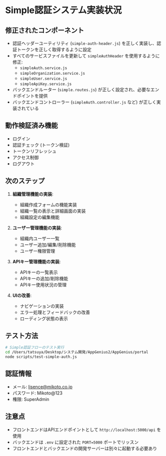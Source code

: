 # Simple認証システム実装状況

## 修正されたコンポーネント
- 認証ヘッダーユーティリティ (`simple-auth-header.js`) を正しく実装し、認証トークンを正しく取得するように設定
- すべてのサービスファイルを更新して `simpleAuthHeader` を使用するように修正:
  - `simpleAuth.service.js`
  - `simpleOrganization.service.js`
  - `simpleUser.service.js`
  - `simpleApiKey.service.js`
- バックエンドルーター (`simple.routes.js`) が正しく設定され、必要なエンドポイントを提供
- バックエンドコントローラー (`simpleAuth.controller.js` など) が正しく実装されている

## 動作検証済み機能
- ログイン
- 認証チェック (トークン検証)
- トークンリフレッシュ
- アクセス制御
- ログアウト

## 次のステップ
1. **組織管理機能の実装**:
   - 組織作成フォームの機能実装
   - 組織一覧の表示と詳細画面の実装
   - 組織設定の編集機能

2. **ユーザー管理機能の実装**:
   - 組織内ユーザー一覧
   - ユーザー追加/編集/削除機能
   - ユーザー権限管理

3. **APIキー管理機能の実装**:
   - APIキーの一覧表示
   - APIキーの追加/削除機能
   - APIキー使用状況の管理

4. **UIの改善**:
   - ナビゲーションの実装
   - エラー処理とフィードバックの改善
   - ローディング状態の表示

## テスト方法
```bash
# Simple認証フローのテスト実行
cd /Users/tatsuya/Desktop/システム開発/AppGenius2/AppGenius/portal
node scripts/test-simple-auth.js
```

## 認証情報
- メール: lisence@mikoto.co.jp
- パスワード: Mikoto@123
- 権限: SuperAdmin

## 注意点
- フロントエンドはAPIエンドポイントとして `http://localhost:5000/api` を使用
- バックエンドは `.env` に設定された `PORT=5000` ポートでリッスン
- フロントエンドとバックエンドの開発サーバーは別々に起動する必要あり